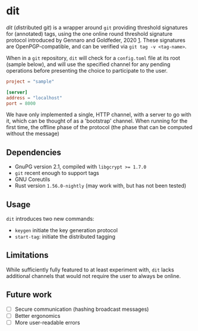 # dit

*dit* (*d*istributed g*it*) is a wrapper around `git` providing threshold signatures for (annotated) tags, using the one online round threshold signature protocol introduced by Gennaro and Goldfeder, 2020 [1](https://eprint.iacr.org/2020/540). These signatures are OpenPGP-compatible, and can be verified via `git tag -v <tag-name>`.

When in a `git` repository, `dit` will check for a `config.toml` file at its root (sample below), and will use the specified channel for any pending operations before presenting the choice to participate to the user.

```toml
project = "sample"

[server]
address = "localhost"
port = 8000
```

We have only implemented a single, HTTP channel, with a server to go with it, which can be thought of as a 'bootstrap' channel. When running for the first time, the offline phase of the protocol (the phase that can be computed without the message)


## Dependencies
- GnuPG version 2.1, compiled with `libgcrypt >= 1.7.0`
- `git` recent enough to support tags
- GNU Coreutils
- Rust version `1.56.0-nightly` (may work with, but has not been tested)


## Usage
`dit` introduces two new commands:
 - `keygen` initiate the key generation protocol
 - `start-tag`: initiate the distributed tagging

## Limitations

While sufficiently fully featured to at least experiment with, `dit` lacks additional channels that would not require the user to always be online.

## Future work
- [ ] Secure communication (hashing broadcast messages)
- [ ] Better ergonomics
- [ ] More user-readable errors

